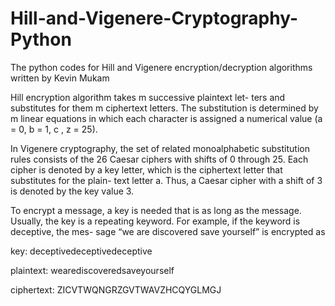 # Hill-and-Vigenere-Cryptography-Python
The python codes for Hill and Vigenere encryption/decryption algorithms written by Kevin Mukam

Hill encryption algorithm takes m successive plaintext let- ters and substitutes for them m ciphertext letters. The substitution is determined by m linear equations in which each character is assigned a numerical value (a = 0, b = 1, c , z = 25).

In Vigenere cryptography, the set of related monoalphabetic substitution rules consists of the 26 Caesar ciphers with shifts of 0 through 25. Each cipher is denoted by a key letter, which is the ciphertext letter that substitutes for the plain- text letter a. Thus, a Caesar cipher with a shift of 3 is denoted by the key value 3.

To encrypt a message, a key is needed that is as long as the message. Usually, the key is a repeating keyword. For example, if the keyword is deceptive, the mes- sage “we are discovered save yourself” is encrypted as


key: deceptivedeceptivedeceptive 

plaintext: wearediscoveredsaveyourself 

ciphertext: ZICVTWQNGRZGVTWAVZHCQYGLMGJ

